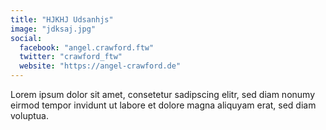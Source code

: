 ```yaml
---
title: "HJKHJ Udsanhjs"
image: "jdksaj.jpg"
social:
  facebook: "angel.crawford.ftw"
  twitter: "crawford_ftw"
  website: "https://angel-crawford.de"
---
```


Lorem ipsum dolor sit amet, consetetur sadipscing elitr, sed diam nonumy eirmod tempor invidunt ut labore et dolore magna aliquyam erat, sed diam voluptua.